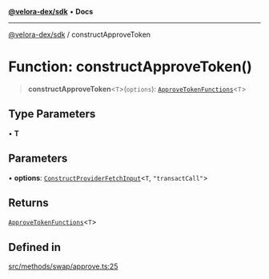 [**@velora-dex/sdk**](../README.md) • **Docs**

***

[@velora-dex/sdk](../globals.md) / constructApproveToken

# Function: constructApproveToken()

> **constructApproveToken**\<`T`\>(`options`): [`ApproveTokenFunctions`](../type-aliases/ApproveTokenFunctions.md)\<`T`\>

## Type Parameters

• **T**

## Parameters

• **options**: [`ConstructProviderFetchInput`](../interfaces/ConstructProviderFetchInput.md)\<`T`, `"transactCall"`\>

## Returns

[`ApproveTokenFunctions`](../type-aliases/ApproveTokenFunctions.md)\<`T`\>

## Defined in

[src/methods/swap/approve.ts:25](https://github.com/paraswap/paraswap-sdk/blob/master/src/methods/swap/approve.ts#L25)
